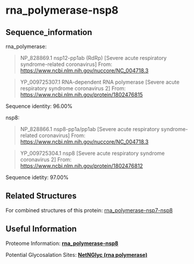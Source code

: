 # rna_polymerase-nsp8
## Sequence_information
rna_polymerase:
>NP_828869.1 nsp12-pp1ab (RdRp) [Severe acute respiratory syndrome-related coronavirus]
From: https://www.ncbi.nlm.nih.gov/nuccore/NC_004718.3

>YP_009725307.1 RNA-dependent RNA polymerase [Severe acute respiratory syndrome coronavirus 2]
From: https://www.ncbi.nlm.nih.gov/protein/1802476815

Sequence identity: 96.00%

nsp8:
>NP_828866.1 nsp8-pp1a/pp1ab [Severe acute respiratory syndrome-related coronavirus]
From: https://www.ncbi.nlm.nih.gov/nuccore/NC_004718.3


>YP_009725304.1 nsp8 [Severe acute respiratory syndrome coronavirus 2]
From: https://www.ncbi.nlm.nih.gov/protein/1802476812

  Sequence idetity: 97.00%

## Related Structures
For combined structures of this protein: [rna_polymerase-nsp7-nsp8](https://github.com/thorn-lab/coronavirus_structural_task_force/tree/master/pdb/rna_polymerase-nsp7-nsp8)

## Useful Information
Proteome Information: [**rna_polymerase-nsp8**](https://github.com/thorn-lab/coronavirus_structural_task_force/blob/master/pdb/rna_polymerase-nsp8/proteome_information.txt)

Potential Glycosalation Sites: [**NetNGlyc (rna polymerase)**](https://github.com/thorn-lab/coronavirus_structural_task_force/blob/master/pdb/rna_polymerase-nsp8/NetNGlyc_rna_polymerase) 
